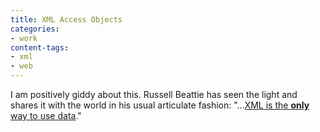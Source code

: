 ```yaml
---
title: XML Access Objects
categories:
- work
content-tags:
- xml
- web
---
```


I am positively giddy about this.  Russell Beattie has seen the light and shares it with the world in his usual articulate fashion: "...[XML is the **only** way to use data][1]."

   [1]: http://web.archive.org/web/20030811075629/http://www.russellbeattie.com/notebook/1003728.html
